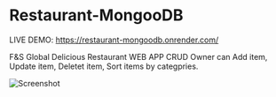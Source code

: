 # Restaurant-MongooDB

LIVE DEMO:
https://restaurant-mongoodb.onrender.com/

F&amp;S Global Delicious Restaurant WEB APP
CRUD
Owner can Add item, Update item, Deletet item, Sort items by categpries.




![Screenshot](https://user-images.githubusercontent.com/93940739/165074939-27b7debe-b738-4529-b48c-6a9790248ad7.jpg)

